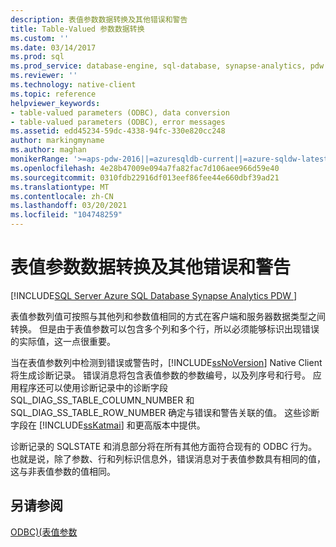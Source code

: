 ```yaml
---
description: 表值参数数据转换及其他错误和警告
title: Table-Valued 参数数据转换
ms.custom: ''
ms.date: 03/14/2017
ms.prod: sql
ms.prod_service: database-engine, sql-database, synapse-analytics, pdw
ms.reviewer: ''
ms.technology: native-client
ms.topic: reference
helpviewer_keywords:
- table-valued parameters (ODBC), data conversion
- table-valued parameters (ODBC), error messages
ms.assetid: edd45234-59dc-4338-94fc-330e820cc248
author: markingmyname
ms.author: maghan
monikerRange: '>=aps-pdw-2016||=azuresqldb-current||=azure-sqldw-latest||>=sql-server-2016||>=sql-server-linux-2017||=azuresqldb-mi-current'
ms.openlocfilehash: 4e28b47009e094a7fa82fac7d106aee966d59e40
ms.sourcegitcommit: 0310fdb22916df013eef86fee44e660dbf39ad21
ms.translationtype: MT
ms.contentlocale: zh-CN
ms.lasthandoff: 03/20/2021
ms.locfileid: "104748259"
---
```

# <a name="table-valued-parameter-data-conversion-and-other-errors-and-warnings"></a>表值参数数据转换及其他错误和警告
[!INCLUDE[SQL Server Azure SQL Database Synapse Analytics PDW ](../../includes/applies-to-version/sql-asdb-asdbmi-asa-pdw.md)]

  表值参数列值可按照与其他列和参数值相同的方式在客户端和服务器数据类型之间转换。 但是由于表值参数可以包含多个列和多个行，所以必须能够标识出现错误的实际值，这一点很重要。  
  
 当在表值参数列中检测到错误或警告时，[!INCLUDE[ssNoVersion](../../includes/ssnoversion-md.md)] Native Client 将生成诊断记录。 错误消息将包含表值参数的参数编号，以及列序号和行号。 应用程序还可以使用诊断记录中的诊断字段 SQL_DIAG_SS_TABLE_COLUMN_NUMBER 和 SQL_DIAG_SS_TABLE_ROW_NUMBER 确定与错误和警告关联的值。 这些诊断字段在 [!INCLUDE[ssKatmai](../../includes/sskatmai-md.md)] 和更高版本中提供。  
  
 诊断记录的 SQLSTATE 和消息部分将在所有其他方面符合现有的 ODBC 行为。 也就是说，除了参数、行和列标识信息外，错误消息对于表值参数具有相同的值，这与非表值参数的值相同。  
  
## <a name="see-also"></a>另请参阅  
 [ODBC&#41;&#40;表值参数 ](../../relational-databases/native-client-odbc-table-valued-parameters/table-valued-parameters-odbc.md)  
  
  

